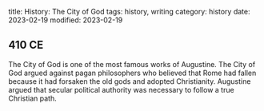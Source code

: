 title: History: The City of God
tags: history, writing
category: history
date: 2023-02-19
modified: 2023-02-19


 410 CE
-
 The City of God is one
of the most famous works of Augustine. The City of God argued
against pagan philosophers who believed that Rome had fallen because
it had forsaken the old gods and adopted Christianity. Augustine
argued that secular political authority was necessary to follow a true
Christian path.




